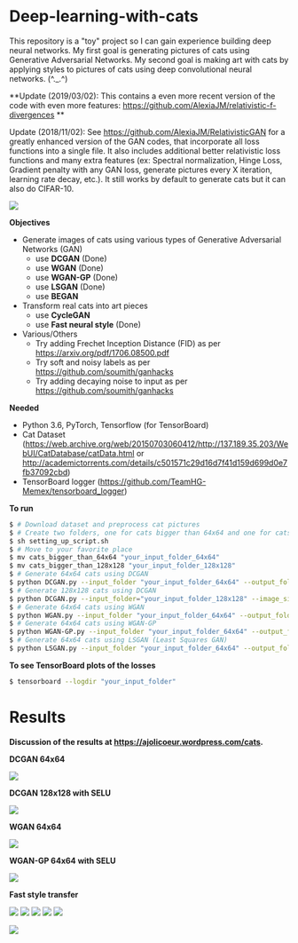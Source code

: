 # Deep-learning-with-cats

This repository is a "toy" project so I can gain experience building deep neural networks. My first goal is generating pictures of cats using Generative Adversarial Networks. My second goal is making art with cats by applying styles to pictures of cats using deep convolutional neural networks. (^._.^)

**Update (2019/03/02): This contains a even more recent version of the code with even more features: https://github.com/AlexiaJM/relativistic-f-divergences **

Update (2018/11/02): See https://github.com/AlexiaJM/RelativisticGAN for a greatly enhanced version of the GAN codes, that incorporate all loss functions into a single file. It also includes additional better relativistic loss functions and many extra features (ex: Spectral normalization, Hinge Loss, Gradient penalty with any GAN loss, generate pictures every X iteration, learning rate decay, etc.). It still works by default to generate cats but it can also do CIFAR-10.

![](/images/DCGAN_220epochs.gif)

**Objectives**
* Generate images of cats using various types of Generative Adversarial Networks (GAN)
  * use **DCGAN** (Done)
  * use **WGAN** (Done)
  * use **WGAN-GP** (Done)
  * use **LSGAN** (Done)
  * use **BEGAN**
* Transform real cats into art pieces 
  * use **CycleGAN**
  * use **Fast neural style** (Done)
* Various/Others
  * Try adding Frechet Inception Distance (FID) as per https://arxiv.org/pdf/1706.08500.pdf
  * Try soft and noisy labels as per https://github.com/soumith/ganhacks
  * Try adding decaying noise to input as per https://github.com/soumith/ganhacks
  
**Needed**

* Python 3.6, PyTorch, Tensorflow (for TensorBoard)
* Cat Dataset (https://web.archive.org/web/20150703060412/http://137.189.35.203/WebUI/CatDatabase/catData.html or http://academictorrents.com/details/c501571c29d16d7f41d159d699d0e7fb37092cbd)
* TensorBoard logger (https://github.com/TeamHG-Memex/tensorboard_logger)

**To run**
```bash
$ # Download dataset and preprocess cat pictures 
$ # Create two folders, one for cats bigger than 64x64 and one for cats bigger than 128x128
$ sh setting_up_script.sh
$ # Move to your favorite place
$ mv cats_bigger_than_64x64 "your_input_folder_64x64"
$ mv cats_bigger_than_128x128 "your_input_folder_128x128"
$ # Generate 64x64 cats using DCGAN
$ python DCGAN.py --input_folder "your_input_folder_64x64" --output_folder "your_output_folder"
$ # Generate 128x128 cats using DCGAN
$ python DCGAN.py --input_folder="your_input_folder_128x128" --image_size 128 --G_h_size 64 --D_h_size 64 --SELU True
$ # Generate 64x64 cats using WGAN
$ python WGAN.py --input_folder "your_input_folder_64x64" --output_folder "your_output_folder"
$ # Generate 64x64 cats using WGAN-GP
$ python WGAN-GP.py --input_folder "your_input_folder_64x64" --output_folder "your_output_folder" --SELU True
$ # Generate 64x64 cats using LSGAN (Least Squares GAN)
$ python LSGAN.py --input_folder "your_input_folder_64x64" --output_folder "your_output_folder"
```

**To see TensorBoard plots of the losses**
```bash
$ tensorboard --logdir "your_input_folder"
```

# Results

**Discussion of the results at https://ajolicoeur.wordpress.com/cats.**

**DCGAN 64x64**

![](/images/DCGAN_209epoch.png)

**DCGAN 128x128 with SELU**

![](/images/DCGAN_SELU_128x128_epoch605.png)

**WGAN 64x64**

![](/images/WGAN_1408epoch.png)

**WGAN-GP 64x64 with SELU**

![](/images/WGAN_GP_iter15195.png)

**Fast style transfer**

![](/images/cat_style1.jpg)
![](/images/cat_style2.jpg)
![](/images/cat_style3.jpg)
![](/images/cat_style4.jpg)
![](/images/cat_style5.jpg)

![](/images/true_art.jpg)
